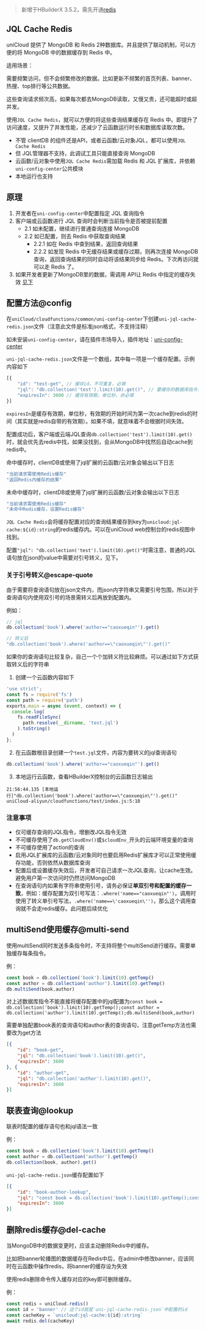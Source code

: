 > 新增于HBuilderX 3.5.2，需先开通[redis](uniCloud/redis-introduction.md)

## JQL Cache Redis

uniCloud 提供了 MongoDB 和 Redis 2种数据库。并且提供了联动机制，可以方便的将 MongoDB 中的数据缓存到 Redis 中。

适用场景：

需要频繁访问，但不会频繁修改的数据。比如更新不频繁的首页列表、banner、热搜、top排行等公共数据。

这些查询请求频次高，如果每次都去MongoDB读取，又慢又贵，还可能超时或超并发。

使用`JQL Cache Redis`，就可以方便的将这些查询结果缓存在 Redis 中。即提升了访问速度，又提升了并发性能，还减少了云函数运行时长和数据库读取次数。

- 不管 clientDB 的组件还是API，或者云函数/云对象JQL，都可以使用`JQL Cache Redis`
- 但 JQL管理器不支持，此调试工具只能直接查询 MongoDB
- 云函数/云对象中使用`JQL Cache Redis`需加载 Redis 和 JQL 扩展库，并依赖`uni-config-center`公共模块
- 本地运行也支持

## 原理
1. 开发者在`uni-config-center`中配置指定 JQL 查询指令
2. 客户端或云函数进行 JQL 查询时会判断当前指令是否被提前配置
	- 2.1 如未配置，继续进行普通查询连接 MongoDB
	- 2.2 如已配置，则去 Redis 中获取查询结果
		* 2.2.1 如在 Redis 中查到结果，返回查询结果
		* 2.2.2 如发现 Redis 中无缓存结果或缓存过期，则再次连接 MongoDB 查询，返回查询结果的同时自动将该结果同步给 Redis。下次再访问就可以走 Redis 了。
3. 如果开发者更新了MongoDB里的数据，需调用 API让 Redis 中指定的缓存失效 [见下](#del-cache)

## 配置方法@config

在`uniCloud/cloudfunctions/common/uni-config-center`下创建`uni-jql-cache-redis.json`文件（注意此文件是标准json格式，不支持注释）

如未安装`uni-config-center`，请在插件市场导入，插件地址：[uni-config-center](https://ext.dcloud.net.cn/plugin?id=4425)

`uni-jql-cache-redis.json`文件是一个数组，其中每一项是一个缓存配置。示例内容如下

```js
[{
	"id": "test-get", // 缓存id，不可重复，必填
	"jql": "db.collection('test').limit(10).get()", // 要缓存的数据库指令，必填
	"expiresIn": 3600 // 缓存有效期，单位秒，非必填
}]
```

`expiresIn`是缓存有效期，单位秒，有效期的开始时间为第一次cache到redis的时间（其实就是redis自带的有效期）。如果不填，就意味着不会根据时间失效。

配置成功后，客户端或云端JQL查询`db.collection('test').limit(10).get()`时，就会优先去redis中找，如果没找到，会从MongoDB中找然后自动cache到redis中。

命中缓存时，clientDB或使用了jql扩展的云函数/云对象会输出以下日志

```js
"当前请求需使用Redis缓存" 
"返回Redis内缓存的结果" 
```

未命中缓存时，clientDB或使用了jql扩展的云函数/云对象会输出以下日志

```js
"当前请求需使用Redis缓存" 
"未命中Redis缓存，设置Redis缓存" 
```

`JQL Cache Redis`会将缓存配置对应的查询结果缓存到key为`unicloud:jql-cache:${id}:string`的redis缓存内。可以在uniCloud web控制台的redis视图中找到。

配置`"jql": "db.collection('test').limit(10).get()"`时需注意，普通的JQL语句放在json的value中需要对引号转义，见下。

### 关于引号转义@escape-quote

由于需要将查询语句放在json文件内，而json内字符串又需要引号包围，所以对于查询语句内使用双引号的场景需转义后再放到配置内。

例如：

```js
// jql
db.collection('book').where('author=="caoxueqin"').get()

// 转义后
"db.collection('book').where('author==\"caoxueqin\"').get()"
```

如果你的查询语句比较复杂，自己一个个加转义符比较麻烦。可以通过如下方式获取转义后的字符串

1. 创建一个云函数内容如下

```js
'use strict';
const fs = require('fs')
const path = require('path')
exports.main = async (event, context) => {
  console.log(
	fs.readFileSync(
	  path.resolve(__dirname, 'test.jql')
	).toString()
  )
};
```

2. 在云函数根目录创建一个`test.jql`文件，内容为要转义的jql查询语句

```js
db.collection('book').where('author=="caoxueqin"').get()
```

3. 本地运行云函数，查看HBuilderX控制台的云函数日志输出

```text
21:56:44.135 [本地运行]"db.collection('book').where('author==\"caoxueqin\"').get()" uniCloud-aliyun/cloudfunctions/test/index.js:5:10
```

### 注意事项

- 仅可缓存查询的JQL指令，增删改JQL指令无效
- 不可缓存使用了`db.getCloudEnv()`或`$cloudEnv_`开头的云端环境变量的查询
- 不可缓存使用了action的查询
- 启用JQL扩展库的云函数/云对象同时也要启用Redis扩展库才可以正常使用缓存功能，否则依然从数据库查询
- 配置后或设置缓存失效后，开发者可自己请求一次JQL查询，让cache生效。避免用户第一次访问时仍然访问MongoDB
- 在查询语句内如果有字符串使用引号，请务必保证**单双引号和配置的缓存一致**，例如：缓存配置为双引号写法：`.where('name=="caoxueqin"')`，调用时使用了转义单引号写法，`.where('name==\'caoxueqin\'')`，那么这个调用查询就不会走redis缓存。此问题后续优化

## multiSend使用缓存@multi-send

使用multiSend同时发送多条指令时，不支持将整个multiSend进行缓存。需要单独缓存每条指令。

例：

```js
const book = db.collection('book').limit(10).getTemp()
const author = db.collection('author').limit(10).getTemp()
db.multiSend(book,author)
```

对上述数据库指令不能直接将缓存配置中的jql配置为`const book = db.collection('book').limit(10).getTemp();const author = db.collection('author').limit(10).getTemp();db.multiSend(book,author)`

需要单独配置book表的查询语句和author表的查询语句，注意getTemp方法也需要改为get方法

```json
[{
	"id": "book-get",
	"jql": "db.collection('book').limit(10).get()",
	"expiresIn": 3600
}, {
	"id": "author-get",
	"jql": "db.collection('author').limit(10).get()",
	"expiresIn": 3600
}]
```

## 联表查询@lookup

联表时配置的缓存语句也和jql语法一致

例：

```js
const book = db.collection('book').limit(10).getTemp()
const author = db.collection('author').getTemp()
db.collection(book, author).get()
```

`uni-jql-cache-redis.json`缓存配置如下

```json
[{
	"id": "book-author-lookup",
	"jql": "const book = db.collection('book').limit(10).getTemp();const author = db.collection('author').getTemp();db.collection(book, author).get()",
	"expiresIn": 3600
}]
```

## 删除redis缓存@del-cache

当MongoDB中的数据变更时，应该主动删除Redis中的缓存。

比如把banner轮播图的数据缓存在Redis中后，在admin中修改banner，应该同时在云函数中操作redis，将banner的缓存设为失效

使用redis删除命令传入缓存对应的key即可删除缓存。

例：

```js
const redis = uniCloud.redis()
const id = 'banner' // 这个id就是`uni-jql-cache-redis.json`中配置的id
const cacheKey = `unicloud:jql-cache:${id}:string`
await redis.del(cacheKey)
```


